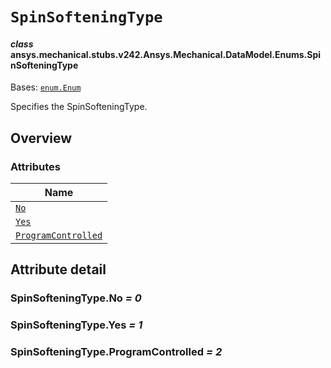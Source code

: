 # `SpinSofteningType`



#### *class* ansys.mechanical.stubs.v242.Ansys.Mechanical.DataModel.Enums.SpinSofteningType

Bases: [`enum.Enum`](https://docs.python.org/3/library/enum.html#enum.Enum)

Specifies the SpinSofteningType.

<!-- !! processed by numpydoc !! -->

<a id="overview"></a>

## Overview

### Attributes

| Name |
| ------------------------------------------------------------- |
| [`No`](#SpinSofteningType.No) |
| [`Yes`](#SpinSofteningType.Yes) |
| [`ProgramControlled`](#SpinSofteningType.ProgramControlled) |

<a id="attribute-detail"></a>

## Attribute detail

<a id="SpinSofteningType.No"></a>

### SpinSofteningType.No *= 0*

<a id="SpinSofteningType.Yes"></a>

### SpinSofteningType.Yes *= 1*

<a id="SpinSofteningType.ProgramControlled"></a>

### SpinSofteningType.ProgramControlled *= 2*


